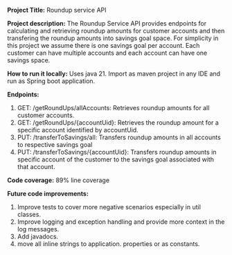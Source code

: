 **Project Title:** Roundup service API

**Project description:** The Roundup Service API provides endpoints for calculating and retrieving roundup amounts for customer accounts and then transfering the roundup amounts into savings goal space. For simplicity in this project we assume there is one savings goal per account. Each customer can have multiple accounts and each account can have one savings space.

**How to run it locally:** 
Uses java 21. Import as maven project in any IDE and run as Spring boot application.

**Endpoints:** 
1. GET: /getRoundUps/allAccounts: Retrieves roundup amounts for all customer accounts. 
2. GET: /getRoundUps/{accountUid}: Retrieves the roundup amount for a specific account identified by accountUid. 
3. PUT: /transferToSavings/all: Transfers roundup amounts in all accounts to respective savings goal 
4. PUT: /transferToSavings/{accountUid}: Transfers roundup amounts in specific account of the customer to the savings goal associated with that account.

**Code coverage:**
89% line coverage

**Future code improvements:**

1. Improve tests to cover more negative scenarios especially in util classes.
2. Improve logging and exception handling and provide more context in the log messages.
3. Add javadocs.
4. move all inline strings to application. properties or as constants.
